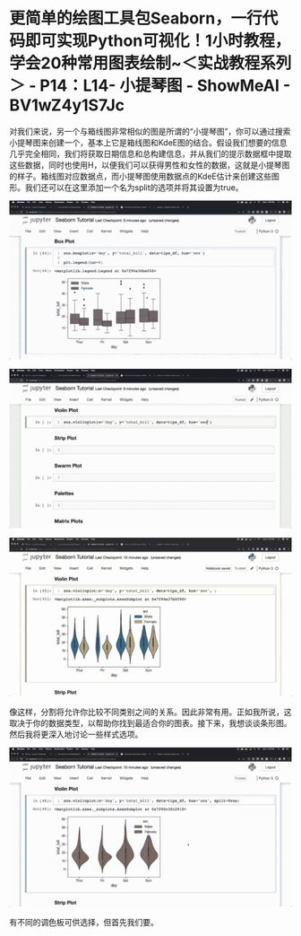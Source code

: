 # 更简单的绘图工具包Seaborn，一行代码即可实现Python可视化！1小时教程，学会20种常用图表绘制~＜实战教程系列＞ - P14：L14- 小提琴图 - ShowMeAI - BV1wZ4y1S7Jc

对我们来说，另一个与箱线图非常相似的图是所谓的“小提琴图”，你可以通过搜索小提琴图来创建一个，基本上它是箱线图和KdeE图的结合。假设我们想要的信息几乎完全相同，我们将获取日期信息和总构建信息，并从我们的提示数据框中提取这些数据，同时也使用H，以便我们可以获得男性和女性的数据，这就是小提琴图的样子。箱线图对应数据点，而小提琴图使用数据点的KdeE估计来创建这些图形。我们还可以在这里添加一个名为split的选项并将其设置为true。

![](img/3291c1f26707fc060f6722a60954d1f7_1.png)

![](img/3291c1f26707fc060f6722a60954d1f7_2.png)

![](img/3291c1f26707fc060f6722a60954d1f7_3.png)

像这样，分割将允许你比较不同类别之间的关系。因此非常有用。正如我所说，这取决于你的数据类型，以帮助你找到最适合你的图表。接下来，我想谈谈条形图。然后我将更深入地讨论一些样式选项。

![](img/3291c1f26707fc060f6722a60954d1f7_5.png)

有不同的调色板可供选择，但首先我们要。
